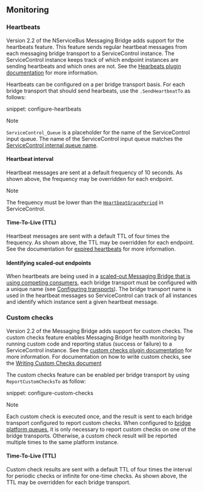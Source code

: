 ## Monitoring

### Heartbeats

Version 2.2 of the NServiceBus Messaging Bridge adds support for the heartbeats feature. This feature sends regular heartbeat messages from each messaging bridge transport to a ServiceControl instance. The ServiceControl instance keeps track of which endpoint instances are sending heartbeats and which ones are not.  See the [Hearbeats plugin documentation](/monitoring/heartbeats/) for more information.

Heartbeats can be configured on a per bridge transport basis.  For each bridge transport that should send hearbeats, use the `.SendHeartbeatTo` as follows:

snippet: configure-heartbeats

> [!NOTE]
> `ServiceControl_Queue` is a placeholder for the name of the ServiceControl input queue. The name of the ServiceControl input queue matches the [ServiceControl internal queue name](/servicecontrol/servicecontrol-instances/configuration.md#host-settings-servicecontrolinternalqueuename).

#### Heartbeat interval

Heartbeat messages are sent at a default frequency of 10 seconds. As shown above, the frequency may be overridden for each endpoint.

> [!NOTE]
> The frequency must be lower than the [`HeartbeatGracePeriod`](/servicecontrol/servicecontrol-instances/configuration.md#plugin-specific-servicecontrolheartbeatgraceperiod) in ServiceControl.

#### Time-To-Live (TTL)

Heartbeat messages are sent with a default TTL of four times the frequency. As shown above, the TTL may be overridden for each endpoint. See the documentation for [expired heartbeats](/monitoring/heartbeats/expired-heartbeats.md) for more information.

#### Identifying scaled-out endpoints

When heartbeats are being used in a [scaled-out Messaging Bridge that is using competing consumers](/nservicebus/bridge/performance.md#scaling-out-competing-consumers), each bridge transport must be configured with a unique name (see [Configuring transports](#auditing-configuring-transports)). The bridge transport name is used in the heartbeat messages so ServiceControl can track of all instances and identify which instance sent a given heartbeat message.

### Custom checks

Version 2.2 of the Messaging Bridge adds support for custom checks.  The custom checks feature enables Messaging Bridge health monitoring by running custom code and reporting status (success or failure) to a ServiceControl instance. See the [custom checks plugin documentation](/monitoring/custom-checks/) for more information.  For documentation on how to write custom checks, see the [Writing Custom Checks document](/monitoring/custom-checks/writing-custom-checks.md)

The custom checks feature can be enabled per bridge transport by using `ReportCustomChecksTo` as follow:

snippet: configure-custom-checks

> [!NOTE]
> Each custom check is executed once, and the result is sent to each bridge transport configured to report custom checks. When configured to [bridge platform queues](#bridging-platform-queues), it is only necessary to report custom checks on one of the bridge transports. Otherwise, a custom check result will be reported multiple times to the same platform instance.

#### Time-To-Live (TTL)

Custom check results are sent with a default TTL of four times the interval for periodic checks or infinite for one-time checks. As shown above, the TTL may be overridden for each bridge transport.
